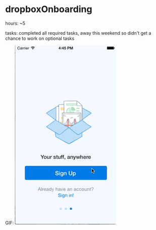 dropboxOnboarding
=================
hours: ~5 

tasks: completed all required tasks, away this weekend so didn't get a chance to work on optional tasks

GIF:
![](https://github.com/ahcchin/dropboxOnboarding/blob/master/final_gif.gif)
